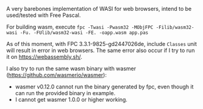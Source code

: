 A very barebones implementation of WASI for web browsers, intend to be used/tested with Free Pascal.

For building wasm, execute `fpc -Twasi -Pwasm32 -MObjFPC -Filib/wasm32-wasi -Fu. -FUlib/wasm32-wasi -FE. -oapp.wasm app.pas`

As of this moment, with FPC 3.3.1-9825-gd2447026de, include `Classes` unit will result in error in web browsers. The same error also occur if I try to run it on https://webassembly.sh/.

I also try to run the same wasm binary with wasmer (https://github.com/wasmerio/wasmer):
- wasmer v0.12.0 cannot run the binary generated by fpc, even though it can run the provided binary in example.
- I cannot get wasmer 1.0.0 or higher working.

